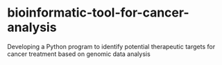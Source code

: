 # bioinformatic-tool-for-cancer-analysis


Developing a Python program to identify potential therapeutic targets for cancer treatment based on genomic data analysis
